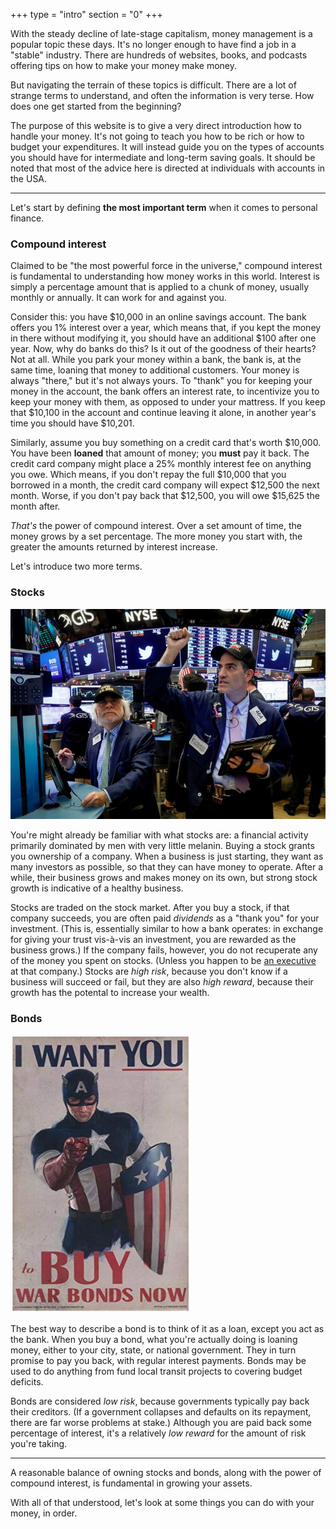 +++
type = "intro"
section = "0"
+++

With the steady decline of late-stage capitalism, money management is a popular topic these days. It's no longer enough to have find a job in a "stable" industry. There are hundreds of websites, books, and podcasts offering tips on how to make your money make money.

But navigating the terrain of these topics is difficult. There are a lot of strange terms to understand, and often the information is very terse. How does one get started from the beginning?

The purpose of this website is to give a very direct introduction how to handle your money. It's not going to teach you how to be rich or how to budget your expenditures. It will instead guide you on the types of accounts you should have for intermediate and long-term saving goals.  It should be noted that most of the advice here is directed at individuals with accounts in the USA.

* * *

Let's start by defining **the most important term** when it comes to personal finance.

### Compound interest

Claimed to be "the most powerful force in the universe," compound interest is fundamental to understanding how money works in this world. Interest is simply a percentage amount that is applied to a chunk of money, usually monthly or annually. It can work for and against you.

Consider this: you have $10,000 in an online savings account. The bank offers you 1% interest over a year, which means that, if you kept the money in there without modifying it, you should have <tooltip tooltip="1% of $10,000 is $100">an additional $100 after one year</tooltip>. Now, why do banks do this? Is it out of the goodness of their hearts? Not at all. While you park your money within a bank, the bank is, at the same time, loaning that money to additional customers. Your money is always "there," but it's not always yours. To "thank" you for keeping your money in the account, the bank offers an interest rate, to incentivize you to keep your money with them, as opposed to under your mattress. If you keep that $10,100 in the account and continue leaving it alone, in another year's time you should have <tooltip tooltip="1% of $10,100 is $101">$10,201</tooltip>.

Similarly, assume you buy something on a credit card that's worth $10,000. You have been **loaned** that amount of money; you **must** pay it back. The credit card company might place a 25% monthly interest fee on anything you owe. Which means, if you don't repay the full $10,000 that you borrowed in a month, the credit card company will expect <tooltip tooltip="25% of $10,000 is $12,500">$12,500 the next month</tooltip>. Worse, if you don't pay back that $12,500, you will owe <tooltip tooltip="25% of $12,500 is $3,125">$15,625 the month after</tooltip>.

_That's_ the power of compound interest. Over a set amount of time, the money grows by a set percentage. The more money you start with, the greater the amounts returned by interest increase.

Let's introduce two more terms.

### Stocks

![Men trading stocks](stocks.jpg)

You're might already be familiar with what stocks are: a financial activity primarily dominated by men with very little melanin. Buying a stock grants you ownership of a company. When a business is just starting, they want as many investors as possible, so that they can have money to operate. After a while, their business grows and makes money on its own, but strong stock growth is indicative of a healthy business.

Stocks are traded on the stock market. After you buy a stock, if that company succeeds, you are often paid _dividends_ as a "thank you" for your investment. (This is, essentially similar to how a bank operates: in exchange for giving your trust vis-à-vis an investment, you are rewarded as the business grows.) If the company fails, however, you do not recuperate any of the money you spent on stocks. (Unless you happen to be [an executive](https://www.theguardian.com/commentisfree/2013/aug/28/highest-paid-ceos-bailed-out-recession) at that company.) Stocks are _high risk_, because you don't know if a business will succeed or fail, but they are also _high reward_, because their growth has the potental to increase your wealth.

### Bonds

![Captain America urging you to buy war bonds](bonds.jpg)

The best way to describe a bond is to think of it as a loan, except you act as the bank. When you buy a bond, what you're actually doing is loaning money, either to your city, state, or national government. They in turn promise to pay you back, with regular interest payments. Bonds may be used to do anything from fund local transit projects to covering budget deficits.

Bonds are considered _low risk_, because governments typically pay back their creditors. (If a government collapses and defaults on its repayment, there are far worse problems at stake.) Although you are paid back some percentage of interest, it's a relatively _low reward_ for the amount of risk you're taking.

* * *

A reasonable balance of owning stocks and bonds, along with the power of compound interest, is fundamental in growing your assets.

With all of that understood, let's look at some things you can do with your money, in order.

